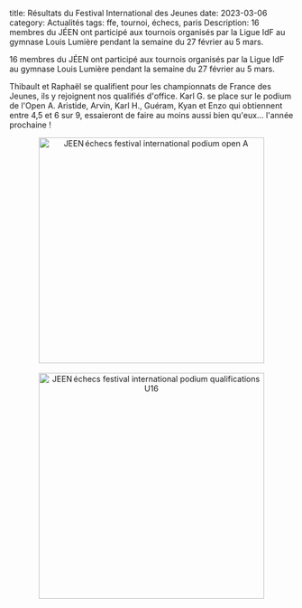 title: Résultats du Festival International des Jeunes
date: 2023-03-06
category: Actualités
tags: ffe, tournoi, échecs, paris
Description: 16 membres du JÉEN ont participé aux tournois organisés par la Ligue IdF au gymnase Louis Lumière pendant la semaine du 27 février au 5 mars.


16 membres du JÉEN ont participé aux tournois organisés par la Ligue IdF au gymnase Louis Lumière pendant la semaine du 27 février au 5 mars.

Thibault et Raphaël se qualifient pour les championnats de France des Jeunes, ils y rejoignent nos qualifiés d'office. Karl G. se place sur le podium de l'Open A. Aristide, Arvin, Karl H., Guéram, Kyan et Enzo qui obtiennent entre 4,5 et 6 sur 9, essaieront de faire au moins aussi bien qu'eux... l'année prochaine !

<div align="center" >
    <img src="{static}/images/PodiumKarl.webp" width="400" alt="JEEN échecs festival international podium open A"/>
</div>
<br />
<div align="center" >
    <img src="{static}/images/qualificationsU16.webp" width="400" alt="JEEN échecs festival international podium qualifications U16"/>
</div>